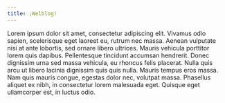 ```yaml
---
title: ¡Welblog!
---
```


Lorem ipsum dolor sit amet, consectetur adipiscing elit. Vivamus odio sapien, scelerisque eget laoreet eu, rutrum nec massa. Aenean vulputate nisi at ante lobortis, sed ornare libero ultrices. Mauris vehicula porttitor lorem quis dapibus. Pellentesque tincidunt accumsan hendrerit. Donec dignissim urna sed massa vehicula, eu rhoncus felis placerat. Nulla quis arcu ut libero lacinia dignissim quis quis nulla. Mauris tempus eros massa. Nam quis mauris congue, egestas dolor nec, volutpat massa. Phasellus aliquet ex nibh, in consectetur lorem malesuada eget. Quisque eget ullamcorper est, in luctus odio.
